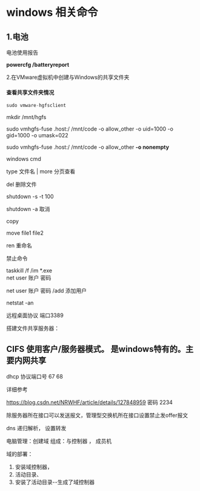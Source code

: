 # windows 相关命令

## 1.电池

电池使用报告

**powercfg /batteryreport**

2.在VMware虚拟机中创建与Windows的共享文件夹

#### 查看共享文件夹情况

```c
sudo vmware-hgfsclient
```

mkdir /mnt/hgfs

sudo vmhgfs-fuse .host:/ /mnt/code -o allow_other -o uid=1000 -o gid=1000 -o umask=022







sudo vmhgfs-fuse .host:/ /mnt/code  -o allow_other  **-o nonempty** 


windows  cmd

 type  文件名 | more    分页查看

 del 删除文件


shutdown  -s -t 100

shutdown -a 取消    




copy 

move  file1 file2

ren 重命名

禁止命令

taskkill /f /im *.exe  
net user  账户 密码

net user  账户 密码   /add 添加用户

netstat -an


远程桌面协议 端口3389

搭建文件共享服务器：

## CIFS 使用客户/服务器模式。 是windows特有的。主要内网共享

dhcp 协议端口号 67 68

详细参考

https://blog.csdn.net/NRWHF/article/details/127848959
密码 2234


除服务器所在接口可以发送报文，管理型交换机所在接口设置禁止发offer报文 


dns  递归解析， 设置转发

电脑管理：创建域
组成：与控制器 ， 成员机

域的部署：
1. 安装域控制器，
2. 活动目录、
3. 安装了活动目录--生成了域控制器

